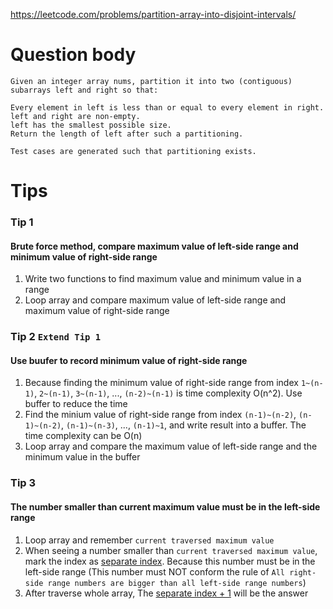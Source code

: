 https://leetcode.com/problems/partition-array-into-disjoint-intervals/

# Question body
```
Given an integer array nums, partition it into two (contiguous) subarrays left and right so that:

Every element in left is less than or equal to every element in right.
left and right are non-empty.
left has the smallest possible size.
Return the length of left after such a partitioning.

Test cases are generated such that partitioning exists.
```

# Tips
### Tip 1
#### Brute force method, compare maximum value of left-side range and minimum value of right-side range

1. Write two functions to find maximum value and minimum value in a range
2. Loop array and compare maximum value of left-side range and maximum value of right-side range

### Tip 2 `Extend Tip 1`
#### Use buufer to record minimum value of right-side range

1. Because finding the minimum value of right-side range from index `1~(n-1)`, `2~(n-1)`, `3~(n-1)`, ..., `(n-2)~(n-1)` is time complexity O(n^2). Use buffer to reduce the time
2. Find the minium value of right-side range from index `(n-1)~(n-2)`, `(n-1)~(n-2)`, `(n-1)~(n-3)`, ..., `(n-1)~1`, and write result into a buffer. The time complexity can be O(n)
3. Loop array and compare the maximum value of left-side range and the minimum value in the buffer

### Tip 3
#### The number smaller than current maximum value must be in the left-side range

1. Loop array and remember `current traversed maximum value`
2. When seeing a number smaller than `current traversed maximum value`, mark the index as <u>separate index</u>. Because this number must be in the left-side range (This number must NOT conform the rule of `All right-side range numbers are bigger than all left-side range numbers`)
3. After traverse whole array, The <u>separate index + 1</u> will be the answer


